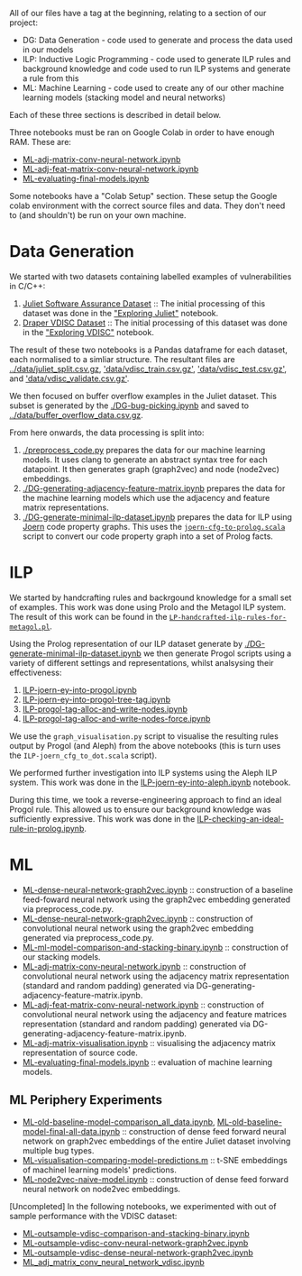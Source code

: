 All of our files have a tag at the beginning, relating to a section of our project:

  - DG: Data Generation - code used to generate and process the data used in our models
  - ILP: Inductive Logic Programming - code used to generate ILP rules and background knowledge and code used to run ILP systems and generate a rule from this
  - ML: Machine Learning - code used to create any of our other machine learning models (stacking model and neural networks)

Each of these three sections is described in detail below.

Three notebooks must be ran on Google Colab in order to have enough RAM. These are:
  
  - [ML-adj-matrix-conv-neural-network.ipynb](ML-adj-matrix-conv-neural-network.ipynb)
  - [ML-adj-feat-matrix-conv-neural-network.ipynb](ML-adj-feat-matrix-conv-neural-network.ipynb)
  - [ML-evaluating-final-models.ipynb](ML-evaluating-final-models.ipynb)
  
Some notebooks have a "Colab Setup" section. These setup the Google colab environment with the correct source files and data. They don't need to (and shouldn't) be run on your own machine.

# Data Generation

We started with two datasets containing labelled examples of vulnerabilities in C/C++:
  1. [Juliet Software Assurance Dataset](https://samate.nist.gov/SARD/testsuite.php) :: The initial processing of this dataset was done in the ["Exploring Juliet"](./DG-exploring-juliet.ipynb) notebook.
  2. [Draper VDISC Dataset](https://osf.io/d45bw/) :: The initial processing of this dataset was done in the ["Exploring VDISC"](./DG-exploring-vdisc.ipynb) notebook.
  
The result of these two notebooks is a Pandas dataframe for each dataset, each normalised to a simliar structure. The resultant files are [../data/juliet_split.csv.gz](../data/juliet_split.csv.gz), ['data/vdisc_train.csv.gz'](data/vdisc_train.csv.gz), ['data/vdisc_test.csv.gz'](data/vdisc_test.csv.gz), and ['data/vdisc_validate.csv.gz'](data/vdisc_validate.csv.gz).

We then focused on buffer overflow examples in the Juliet dataset. This subset is generated by the [./DG-bug-picking.ipynb](./DG-bug-picking.ipynb) and saved to [../data/buffer_overflow_data.csv.gz](../data/buffer_overflow_data.csv.gz).

From here onwards, the data processing is split into:
  1. [./preprocess_code.py](./preprocess_code.py) prepares the data for our machine learning models. It uses clang to generate an abstract syntax tree for each datapoint. It then generates graph (graph2vec) and node (node2vec) embeddings.
  2. [./DG-generating-adjacency-feature-matrix.ipynb](./DG-generating-adjacency-feature-matrix.ipynb) prepares the data for the machine learning models which use the adjacency and feature matrix representations.
  2. [./DG-generate-minimal-ilp-dataset.ipynb](./DG-generate-minimal-ilp-dataset.ipynb]) prepares the data for ILP using  [Joern](https://joern.io/) code property graphs. This uses the [`joern-cfg-to-prolog.scala`](joern-cfg-to-prolog.scala) script to convert our code property graph into a set of Prolog facts.



# ILP

We started by handcrafting rules and backrgound knowledge for a small set of examples. This work was done using Prolo and the Metagol ILP system. The result of this work can be found in the [`LP-handcrafted-ilp-rules-for-metagol.pl`](ILP-handcrafted-ilp-rules-for-metagol.pl). 

Using the Prolog representation of our ILP dataset generate by [./DG-generate-minimal-ilp-dataset.ipynb](./DG-generate-minimal-ilp-dataset.ipynb]) we then generate Progol scripts using a variety of different settings and representations, whilst analsysing their effectiveness:

  1. [ILP-joern-ey-into-progol.ipynb](ILP-joern-ey-into-progol.ipynb)
  2. [ILP-joern-ey-into-progol-tree-tag.ipynb](ILP-joern-ey-into-progol-tree-tag.ipynb)
  3. [ILP-progol-tag-alloc-and-write-nodes.ipynb](ILP-progol-tag-alloc-and-write-nodes.ipynb)
  3. [ILP-progol-tag-alloc-and-write-nodes-force.ipynb](ILP-progol-tag-alloc-and-write-nodes-force.ipynb)
  
We use the `graph_visualisation.py` script to visualise the resulting rules output by Progol (and Aleph) from the above notebooks (this is turn uses the `ILP-joern_cfg_to_dot.scala` script).
 
 We performed further investigation into ILP systems using the Aleph ILP system. This work was done in the [ILP-joern-ey-into-aleph.ipynb](ILP-joern-ey-into-aleph.ipynb) notebook.
 
 During this time, we took a reverse-engineering approach to find an ideal Progol rule. This allowed us to ensure our background knowledge was sufficiently expressive. This work was done in the [ILP-checking-an-ideal-rule-in-prolog.ipynb](ILP-checking-an-ideal-rule-in-prolog.ipynb).
 
# ML

  - [ML-dense-neural-network-graph2vec.ipynb](ML-dense-neural-network-graph2vec.ipynb) :: construction of a baseline feed-foward neural network using the graph2vec embedding generated via preprocess_code.py.
  - [ML-dense-neural-network-graph2vec.ipynb](ML-dense-neural-network-graph2vec.ipynb) :: construction of convolutional neural network using the graph2vec embedding generated via preprocess_code.py.
  - [ML-ml-model-comparison-and-stacking-binary.ipynb](ML-ml-model-comparison-and-stacking-binary.ipynb) :: construction of our stacking models.
  - [ML-adj-matrix-conv-neural-network.ipynb](ML-adj-matrix-conv-neural-network.ipynb) :: construction of convolutional neural network using the adjacency matrix representation (standard and random padding) generated via DG-generating-adjacency-feature-matrix.ipynb.
  - [ML-adj-feat-matrix-conv-neural-network.ipynb](ML-adj-feat-matrix-conv-neural-network.ipynb) :: construction of convolutional neural network using the adjacency and feature matrices representation (standard and random padding) generated via DG-generating-adjacency-feature-matrix.ipynb.
  - [ML-adj-matrix-visualisation.ipynb](ML-adj-matrix-visualisation.ipynb) :: visualising the adjacency matrix representation of source code.
  - [ML-evaluating-final-models.ipynb](ML-evaluating-final-models.ipynb) :: evaluation of machine learning models.
  
## ML Periphery Experiments

  - [ML-old-baseline-model-comparison_all_data.ipynb](ML-old-baseline-model-comparison_all_data.ipynb), [ML-old-baseline-model-final-all-data.ipynb](ML-old-baseline-model-final-all-data.ipynb) :: construction of dense feed forward neural network on graph2vec embeddings of the entire Juliet dataset involving multiple bug types.
  - [ML-visualisation-comparing-model-predictions.m](ML-visualisation-comparing-model-predictions.m) :: t-SNE embeddings of machinel learning models' predictions.
  - [ML-node2vec-naive-model.ipynb](ML-node2vec-naive-model.ipynb) :: construction of dense feed forward neural network on node2vec embeddings.

[Uncompleted] In the following notebooks, we experimented with out of sample performance with the VDISC dataset:

 - [ML-outsample-vdisc-comparison-and-stacking-binary.ipynb](ML-outsample-vdisc-comparison-and-stacking-binary.ipynb)
 - [ML-outsample-vdisc-conv-neural-network-graph2vec.ipynb](ML-outsample-vdisc-conv-neural-network-graph2vec.ipynb) 
 - [ML-outsample-vdisc-dense-neural-network-graph2vec.ipynb](ML-outsample-vdisc-dense-neural-network-graph2vec.ipynb)
 - [ML_adj_matrix_conv_neural_network_vdisc.ipynb](ML_adj_matrix_conv_neural_network_vdisc.ipynb)
